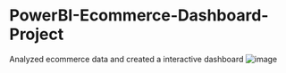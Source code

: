 # PowerBI-Ecommerce-Dashboard-Project
Analyzed ecommerce data and created a interactive dashboard
![image](https://github.com/user-attachments/assets/0093796c-6b9c-4581-8931-248addc1fe4d)
